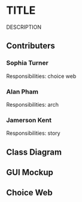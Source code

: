 # TITLE
DESCRIPTION

## Contributers

### Sophia Turner
Responsibilities: choice web

### Alan Pham
Responsibilities: arch

### Jamerson Kent
Responsibilities: story

## Class Diagram

## GUI Mockup

## Choice Web
